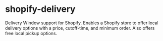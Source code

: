 shopify-delivery
================

Delivery Window support for Shopify. Enables a Shopify store to offer local delivery options with a price, cutoff-time, and minimum order. Also offers free local pickup options.
